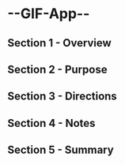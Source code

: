 # --GIF-App--

## Section 1 - Overview 


## Section 2 - Purpose 


## Section 3 - Directions


## Section 4 - Notes 


## Section 5 - Summary 